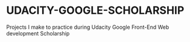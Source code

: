 # UDACITY-GOOGLE-SCHOLARSHIP
Projects I make to practice during Udacity Google Front-End Web development Scholarship
